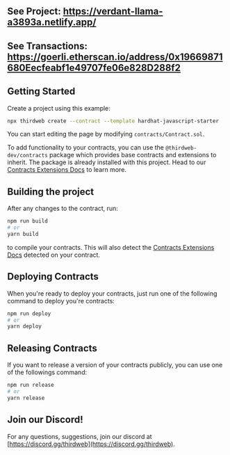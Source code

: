 ## See Project: https://verdant-llama-a3893a.netlify.app/
## See Transactions: https://goerli.etherscan.io/address/0x19669871680Eecfeabf1e49707fe06e828D288f2

## Getting Started

Create a project using this example:

```bash
npx thirdweb create --contract --template hardhat-javascript-starter
```

You can start editing the page by modifying `contracts/Contract.sol`.

To add functionality to your contracts, you can use the `@thirdweb-dev/contracts` package which provides base contracts and extensions to inherit. The package is already installed with this project. Head to our [Contracts Extensions Docs](https://portal.thirdweb.com/contractkit) to learn more.

## Building the project

After any changes to the contract, run:

```bash
npm run build
# or
yarn build
```

to compile your contracts. This will also detect the [Contracts Extensions Docs](https://portal.thirdweb.com/contractkit) detected on your contract.

## Deploying Contracts

When you're ready to deploy your contracts, just run one of the following command to deploy you're contracts:

```bash
npm run deploy
# or
yarn deploy
```

## Releasing Contracts

If you want to release a version of your contracts publicly, you can use one of the followings command:

```bash
npm run release
# or
yarn release
```

## Join our Discord!

For any questions, suggestions, join our discord at [https://discord.gg/thirdweb](https://discord.gg/thirdweb).
